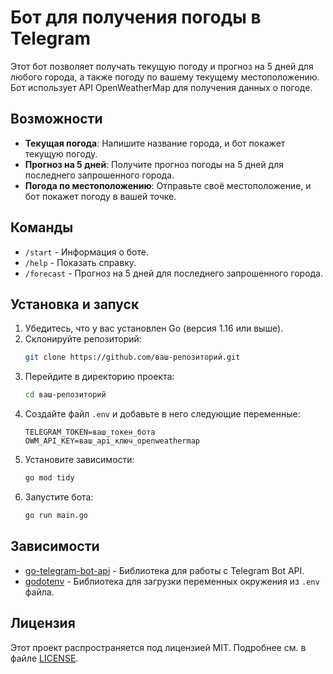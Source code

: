 # Бот для получения погоды в Telegram

Этот бот позволяет получать текущую погоду и прогноз на 5 дней для любого города, а также погоду по вашему текущему местоположению. Бот использует API OpenWeatherMap для получения данных о погоде.

## Возможности

- **Текущая погода**: Напишите название города, и бот покажет текущую погоду.
- **Прогноз на 5 дней**: Получите прогноз погоды на 5 дней для последнего запрошенного города.
- **Погода по местоположению**: Отправьте своё местоположение, и бот покажет погоду в вашей точке.

## Команды

- `/start` - Информация о боте.
- `/help` - Показать справку.
- `/forecast` - Прогноз на 5 дней для последнего запрошенного города.

## Установка и запуск

1. Убедитесь, что у вас установлен Go (версия 1.16 или выше).
2. Склонируйте репозиторий:
   ```bash
   git clone https://github.com/ваш-репозиторий.git
   ```
3. Перейдите в директорию проекта:
   ```bash
   cd ваш-репозиторий
   ```
4. Создайте файл `.env` и добавьте в него следующие переменные:
   ```env
   TELEGRAM_TOKEN=ваш_токен_бота
   OWM_API_KEY=ваш_api_ключ_openweathermap
   ```
5. Установите зависимости:
   ```bash
   go mod tidy
   ```
6. Запустите бота:
   ```bash
   go run main.go
   ```

## Зависимости

- [go-telegram-bot-api](https://github.com/go-telegram-bot-api/telegram-bot-api) - Библиотека для работы с Telegram Bot API.
- [godotenv](https://github.com/joho/godotenv) - Библиотека для загрузки переменных окружения из `.env` файла.

## Лицензия

Этот проект распространяется под лицензией MIT. Подробнее см. в файле [LICENSE](LICENSE).
